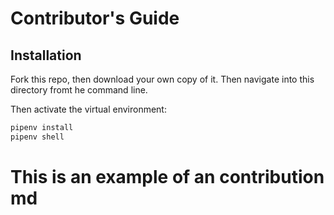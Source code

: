 # Contributor's Guide

## Installation

Fork this repo, then download your own copy of it. Then navigate into this directory fromt he command line.

Then activate the virtual environment:

```sh
pipenv install
pipenv shell
```

# This is an example of an contribution md 

